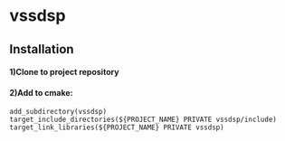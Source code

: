 # vssdsp
## Installation
#### 1)Clone to project repository

#### 2)Add to cmake:

   `add_subdirectory(vssdsp)`  
   `target_include_directories(${PROJECT_NAME} PRIVATE vssdsp/include)`  
   `target_link_libraries(${PROJECT_NAME} PRIVATE vssdsp)`  
